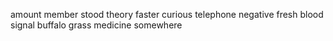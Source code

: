 amount member stood theory faster curious telephone negative fresh blood signal buffalo grass medicine somewhere